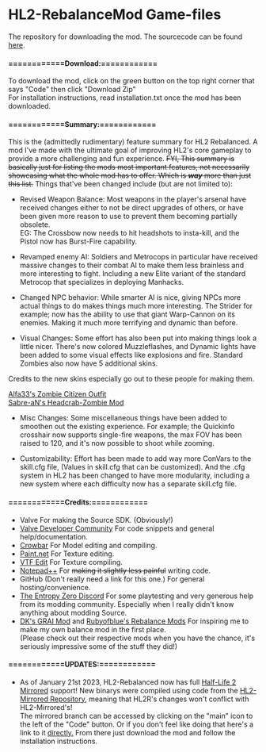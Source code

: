 # HL2-RebalanceMod Game-files
The repository for downloading the mod.
The sourcecode can be found [here](https://github.com/mariovct/HL2-RebalanceMod).

#### ============Download:============

To download the mod, click on the green button on the top right corner that says "Code" then click "Download Zip"  
For installation instructions, read installation.txt once the mod has been downloaded.

#### ============Summary:============


This is the (admittedly rudimentary) feature summary for HL2 Rebalanced. A mod I've made with the ultimate goal of improving HL2's core gameplay to provide a more challenging and fun experience. ~~FYI, This summary is basically just for listing the mods most important features, not necessarily showcasing what the whole mod has to offer. Which is ***way*** more than just this list.~~ Things that've been changed include (but are not limited to):

- Revised Weapon Balance:
Most weapons in the player's arsenal have received changes either to not be direct upgrades of others, or have been given more reason to use to prevent them becoming partially obsolete.  
EG: The Crossbow now needs to hit headshots to insta-kill, and the Pistol now has Burst-Fire capability.

- Revamped enemy AI: Soldiers and Metrocops in particular have received massive changes to their combat AI to make them less brainless and more interesting to fight. Including a new Elite variant of the standard Metrocop that specializes in deploying Manhacks.

- Changed NPC behavior:
While smarter AI is nice, giving NPCs more actual things to do makes things much more interesting. The Strider for example; now has the ability to use that giant Warp-Cannon on its enemies. Making it much more terrifying and dynamic than before.

- Visual Changes: Some effort has also been put into making things look a little nicer. There's now colored Muzzleflashes, and Dynamic lights have been added to some visual effects like explosions and fire. Standard Zombies also now have 5 additional skins.  


Credits to the new skins especially go out to these people for making them.  

[Alfa33's Zombie Citizen Outfit](https://gamebanana.com/mods/182304)  
[Sabre-aN's Headcrab-Zombie Mod](https://steamcommunity.com/sharedfiles/filedetails/?id=206166550)

- Misc Changes: Some miscellaneous things have been added to smoothen out the existing experience. For example; the Quickinfo crosshair now supports single-fire weapons, the max FOV has been raised to 120, and it's now possible to shoot while zooming.

- Customizability: Effort has been made to add way more ConVars to the skill.cfg file, (Values in skill.cfg that can be customized). And the .cfg system in HL2 has been changed to have more modularity, including a new system where each difficulty now has a separate skill.cfg file.


#### ============Credits:============
- Valve For making the Source SDK. (Obviously!)
- [Valve Developer Community](https://developer.valvesoftware.com/wiki/Main_Page) For code snippets and general help/documentation.
- [Crowbar](https://github.com/ZeqMacaw/Crowbar) For Model editing and compiling.
- [Paint.net](https://www.getpaint.net/index.html) For Texture editing.
- [VTF Edit](https://valvedev.info/tools/vtfedit/) For Texture compiling.
- [Notepad++](https://notepad-plus-plus.org/) For ~~making it slightly less painful~~ writing code.
- GitHub (Don't really need a link for this one.) For general hosting/convenience.
- [The Entropy Zero Discord](https://discord.gg/Y4hWp89) For some playtesting and very generous help from its modding community. Especially when I really didn't know anything about modding Source.
- [DK's GRAI Mod](https://www.youtube.com/@dk1480) and [Rubyofblue's Rebalance Mods](https://www.youtube.com/channel/UCZZdDA7zinOMi2rJWLhzseQ) For inspiring me to make my own balance mod in the first place.  
(Please check out their respective mods when you have the chance, it's seriously impressive some of the stuff they did!)

#### ============UPDATES:============
- As of January 21st 2023, HL2-Rebalanced now has full [Half-Life 2 Mirrored](https://www.moddb.com/mods/half-life-2-mirrored) support! 
New binarys were compiled using code from the [HL2-Mirrored Repository](https://github.com/NvC-DmN-CH/Half-Life-2-Mirrored), meaning that HL2R's changes won't conflict with HL2-Mirrored's!                               
The mirrored branch can be accessed by clicking on the "main" icon to the left of the "Code" button. Or if you don't feel like doing that here's a link to it [directly.](https://github.com/mariovct/HL2-RebalanceMod_Game-files/tree/Mirrored) From there just download the mod and follow the installation instructions.
